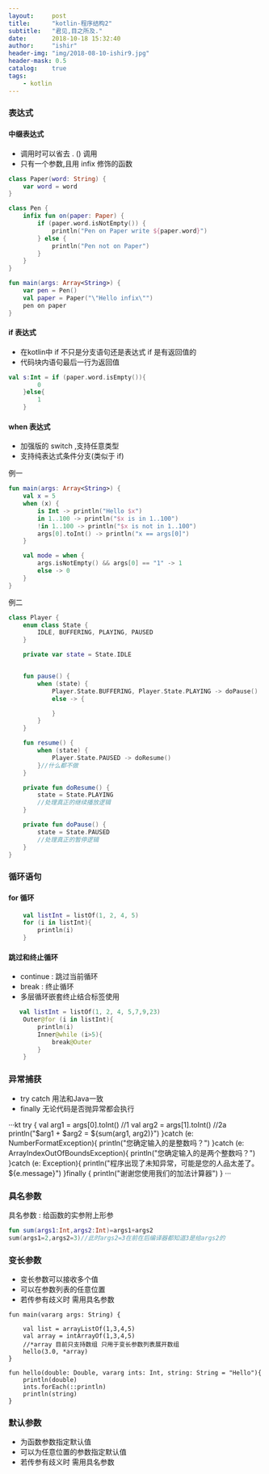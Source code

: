 ```yaml
---
layout:     post
title:      "kotlin-程序结构2"
subtitle:   "君见,目之所及."
date:       2018-10-18 15:32:40
author:     "ishir"
header-img: "img/2018-08-10-ishir9.jpg"
header-mask: 0.5
catalog:    true
tags:
    - kotlin
---
```

**<font size="5">  </font>**
<!--上标:º ¹ ² ³ ⁴⁵ ⁶ ⁷ ⁸ ⁹ ⁺ ⁻ ⁼ ⁽ ⁾ ⁿ ′ ½下标:₀ ₁ ₂ ₃ ₄ ₅ ₆ ₇ ₈ ₉ ₊ ₋ ₌ ₍ ₎
[<font size="2" color="#006666">包级函数</font>](#package)<p id = "package"></p>-->

### 表达式

####  中缀表达式

- 调用时可以省去 . () 调用
- 只有一个参数,且用 infix 修饰的函数


```kt
class Paper(word: String) {
    var word = word
}

class Pen {
    infix fun on(paper: Paper) {
        if (paper.word.isNotEmpty()) {
            println("Pen on Paper write ${paper.word}")
        } else {
            println("Pen not on Paper")
        }
    }
}

fun main(args: Array<String>) {
    var pen = Pen()
    val paper = Paper("\"Hello infix\"")
    pen on paper
}
```

#### if 表达式

- 在kotlin中 if 不只是分支语句还是表达式 if 是有返回值的
- 代码块内语句最后一行为返回值

```kt
val s:Int = if (paper.word.isEmpty()){
        0
    }else{
        1
    }
```

#### when 表达式

- 加强版的 switch ,支持任意类型
- 支持纯表达式条件分支(类似于 if)

例一

```kt
fun main(args: Array<String>) {
    val x = 5
    when (x) {
        is Int -> println("Hello $x")
        in 1..100 -> println("$x is in 1..100")
        !in 1..100 -> println("$x is not in 1..100")
        args[0].toInt() -> println("x == args[0]")
    }

    val mode = when {
        args.isNotEmpty() && args[0] == "1" -> 1
        else -> 0
    }
}
```

例二

```kt
class Player {
    enum class State {
        IDLE, BUFFERING, PLAYING, PAUSED
    }

    private var state = State.IDLE


    fun pause() {
        when (state) {
            Player.State.BUFFERING, Player.State.PLAYING -> doPause()
            else -> {

            }
        }
    }

    fun resume() {
        when (state) {
            Player.State.PAUSED -> doResume()
        }//什么都不做
    }

    private fun doResume() {
        state = State.PLAYING
        //处理真正的继续播放逻辑
    }

    private fun doPause() {
        state = State.PAUSED
        //处理真正的暂停逻辑
    }
}
```

### 循环语句

#### for 循环

```kt
    val listInt = listOf(1, 2, 4, 5)
    for (i in listInt){
        println(i)
    }
```

#### 跳过和终止循环

- continue : 跳过当前循环
- break : 终止循环
- 多层循环嵌套终止结合标签使用

```kt
   val listInt = listOf(1, 2, 4, 5,7,9,23)
    Outer@for (i in listInt){
        println(i)
        Inner@while (i>5){
            break@Outer
        }
    }
```

### 异常捕获

- try catch 用法和Java一致
- finally 无论代码是否抛异常都会执行

···kt
 try {
        val arg1 = args[0].toInt() //1
        val arg2 = args[1].toInt() //2a
        println("$arg1 + $arg2 = ${sum(arg1, arg2)}")
    }catch (e: NumberFormatException){
        println("您确定输入的是整数吗？")
    }catch (e: ArrayIndexOutOfBoundsException){
        println("您确定输入的是两个整数吗？")
    }catch (e: Exception){
        println("程序出现了未知异常，可能是您的人品太差了。${e.message}")
    }finally {
        println("谢谢您使用我们的加法计算器")
    }
···

### 具名参数

具名参数 : 给函数的实参附上形参

```kt
fun sum(args1:Int,args2:Int)=args1+args2
sum(args1=2,args2=3)//此时args2=3在前在后编译器都知道3是给args2的
```

### 变长参数

- 变长参数可以接收多个值 
- 可以在参数列表的任意位置
- 若传参有歧义时 需用具名参数

```
fun main(vararg args: String) {

    val list = arrayListOf(1,3,4,5)
    val array = intArrayOf(1,3,4,5)
    //*array 目前只支持数组 只用于变长参数列表展开数组
    hello(3.0, *array)
}

fun hello(double: Double, vararg ints: Int, string: String = "Hello"){
    println(double)
    ints.forEach(::println)
    println(string)
}
```

### 默认参数

- 为函数参数指定默认值 
- 可以为任意位置的参数指定默认值 
- 若传参有歧义时 需用具名参数





